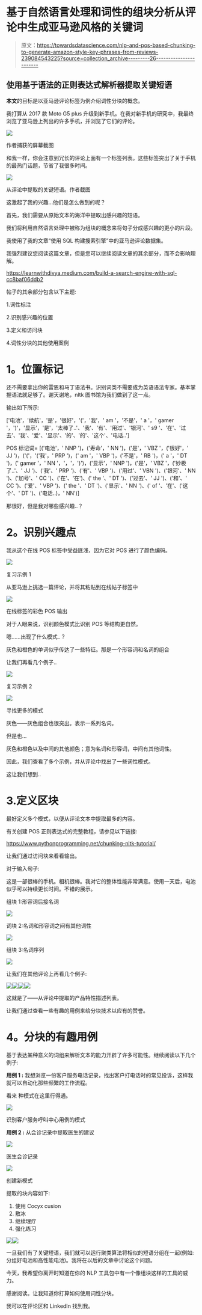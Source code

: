 # 基于自然语言处理和词性的组块分析从评论中生成亚马逊风格的关键词

> 原文：<https://towardsdatascience.com/nlp-and-pos-based-chunking-to-generate-amazon-style-key-phrases-from-reviews-239084543225?source=collection_archive---------26----------------------->

## **使用基于语法的正则表达式解析器提取关键短语**

**本文**的目标是以亚马逊评论标签为例介绍词性分块的概念。

我打算从 2017 款 Moto G5 plus 升级到新手机。在我对新手机的研究中，我最终浏览了亚马逊上列出的许多手机，并浏览了它们的评论。

![](img/928d5c835adf14294e21965fa3c37ca3.png)

作者捕获的屏幕截图

和我一样，你会注意到冗长的评论上面有一个标签列表。这些标签突出了关于手机的最热门话题，节省了我很多时间。

![](img/f202435fc999d723056f91b03171d77b.png)

从评论中提取的关键短语。作者截图

这激起了我的兴趣…他们是怎么做到的呢？

首先，我们需要从原始文本的海洋中提取出感兴趣的短语。

我们将利用自然语言处理中被称为组块的概念来将句子分成感兴趣的更小的片段。

我使用了我的文章“使用 SQL 构建搜索引擎”中的亚马逊评论数据集。

我强烈建议您阅读这篇文章，但是您可以继续阅读文章的其余部分，而不会影响理解。

<https://learnwithdivya.medium.com/build-a-search-engine-with-sql-cc8baf06ddb2>  

帖子的其余部分包含以下主题:

1.词性标注

2.识别感兴趣的位置

3.定义和访问块

4.词性分块的其他使用案例

# **1。位置标记**

还不需要拿出你的雷恩和马丁语法书。识别词类不需要成为英语语法专家。基本掌握语法就足够了。谢天谢地，nltk 图书馆为我们做到了这一点。

输出如下所示:

['电池'，'续航'，'是'，'很好'，'('，'我'，' am '，'不是'，' a '，' gamer '，')'，'显示'，'是'，'太棒了..'、'我'、'有'、'用过'、'银河'、' s9 '、'在'、'过去'、'我'、'爱'、'显示'、'的'、'的'、'这个'、'电话..']

POS 标记词= [('电池'，' NNP ')，('寿命'，' NN ')，('是'，' VBZ '，('很好'，' JJ ')，('('，'('我'，' PRP ')，(' am '，' VBP ')，('不是'，' RB ')，(' a '，' DT ')，(' gamer '，' NN '，'，'，')')，('显示'，' NNP ')，('是'，' VBZ '，('妙极了..'、' JJ ')、('我'、' PRP ')、('有'、' VBP ')、('用过'、' VBN ')、('银河'、' NN ')、('加号'、' CC ')、('在'、'在')、(' the '、' DT ')、('过去'、' JJ ')、('和'、' CC ')、('爱'、' VBP ')、(' the '、' DT ')、('显示'、' NN ')、(' of '、'在'、('这个'、' DT ')、('电话..)，' NN')]

那很好，但是我对哪些感兴趣..？

# **2。识别兴趣点**

我从这个在线 POS 标签中受益匪浅，因为它对 POS 进行了颜色编码。

  ![](img/312cb507778cfe8c85034f50e6e620d4.png)

复习示例 1

从亚马逊上挑选一篇评论，并将其粘贴到在线帖子标签中

![](img/3e7d5cfe1505df9312bd054af8a3858c.png)

在线标签的彩色 POS 输出

对于人眼来说，识别颜色模式比识别 POS 等结构更自然。

嗯……出现了什么模式..？

灰色和橙色的单词似乎传达了一些特征。那是一个形容词和名词的组合

让我们再看几个例子..

![](img/2399031d336073b297415e4ab92decd2.png)

复习示例 2

![](img/8af22250392b3d0d24a27f2f0f4cd09e.png)

寻找更多的模式

灰色——灰色组合也很突出。表示一系列名词。

但是也…

灰色和橙色以及中间的其他颜色；意为名词和形容词，中间有其他词性。

因此，我们查看了多个示例，并从评论中找出了一些词性模式。

这让我们想到..

# 3.定义区块

最好定义多个模式，以便从评论文本中提取最多的内容。

有关创建 POS 正则表达式的完整教程，请参见以下链接:

<https://www.pythonprogramming.net/chunking-nltk-tutorial/>  

让我们通过访问块来看看输出。

对于输入句子:

这是一部很棒的手机。相机很棒。我对它的整体性能非常满意。使用一天后，电池似乎可以持续更长时间。不错的展示。

组块 1:形容词后接名词

![](img/38728dd6230bcf7f05b76561cffbbe21.png)

词块 2:名词和形容词之间有其他词性

![](img/0d0c0f27a4fac381b2a6aa1ae79caf9e.png)

组块 3:名词序列

![](img/e2c2d31a5bdf7ee32e748fa91c733021.png)

让我们在其他评论上再看几个例子:

![](img/1d1fa827d23f9110a0d0dd075ee9c283.png)![](img/64196e96ff7555bb61c51b7b61be5cc7.png)![](img/d7695ed1ae95ce892c6db8ce28a9832a.png)![](img/2a3cef77afd3c2f7933e13b06c822aa3.png)

这就是了——从评论中提取的产品特性描述列表。

让我们通过查看一些有趣的用例来给分块技术以应有的赞誉。

# **4。分块的有趣用例**

基于表达某种意义的词组来解析文本的能力开辟了许多可能性。继续阅读以下几个例子:

**用例 1 :** 我想浏览一份客户服务电话记录，找出客户打电话时的常见投诉，这样我就可以自动化那些频繁的工作流程。

看来 <verb><other pos=""><noun>种模式在这里行得通。</noun></other></verb>

![](img/790d4ce4e7d17e2572df77bcb7e83264.png)

识别客户服务呼叫中心用例的模式

**用例 2 :** 从会诊记录中提取医生的建议

![](img/1d99274a35a132b12fcfdb43359d66ad.png)

医生会诊记录

![](img/1c352338452bce70ebec5c01f7fa7bb4.png)

创建新模式

提取的块内容如下:

1.  使用 Cocyx cusion
2.  敷冰
3.  继续理疗
4.  强化练习

![](img/d5afb3622387b3421b8946bb90f3a6a2.png)![](img/00529366a449b183b777c38a64f3e1dc.png)

一旦我们有了关键短语，我们就可以运行聚类算法将相似的短语分组在一起(例如:分组好电池和高性能电池)。我将在以后的文章中讨论这个问题。

今天，我希望你离开时知道在你的 NLP 工具包中有一个像组块这样的工具的威力。

感谢阅读。让我知道你打算如何使用词性分块。

我可以在评论区和 LinkedIn 找到我。